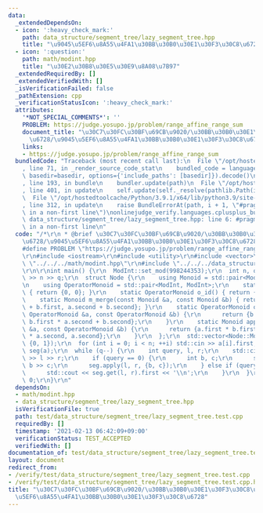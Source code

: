 ```yaml
---
data:
  _extendedDependsOn:
  - icon: ':heavy_check_mark:'
    path: data_structure/segment_tree/lazy_segment_tree.hpp
    title: "\u9045\u5EF6\u8A55\u4FA1\u30BB\u30B0\u30E1\u30F3\u30C8\u6728"
  - icon: ':question:'
    path: math/modint.hpp
    title: "\u30E2\u30B8\u30E5\u30E9\u8A08\u7B97"
  _extendedRequiredBy: []
  _extendedVerifiedWith: []
  _isVerificationFailed: false
  _pathExtension: cpp
  _verificationStatusIcon: ':heavy_check_mark:'
  attributes:
    '*NOT_SPECIAL_COMMENTS*': ''
    PROBLEM: https://judge.yosupo.jp/problem/range_affine_range_sum
    document_title: "\u30C7\u30FC\u30BF\u69CB\u9020/\u30BB\u30B0\u30E1\u30F3\u30C8\
      \u6728/\u9045\u5EF6\u8A55\u4FA1\u30BB\u30B0\u30E1\u30F3\u30C8\u6728"
    links:
    - https://judge.yosupo.jp/problem/range_affine_range_sum
  bundledCode: "Traceback (most recent call last):\n  File \"/opt/hostedtoolcache/Python/3.9.1/x64/lib/python3.9/site-packages/onlinejudge_verify/documentation/build.py\"\
    , line 71, in _render_source_code_stat\n    bundled_code = language.bundle(stat.path,\
    \ basedir=basedir, options={'include_paths': [basedir]}).decode()\n  File \"/opt/hostedtoolcache/Python/3.9.1/x64/lib/python3.9/site-packages/onlinejudge_verify/languages/cplusplus.py\"\
    , line 193, in bundle\n    bundler.update(path)\n  File \"/opt/hostedtoolcache/Python/3.9.1/x64/lib/python3.9/site-packages/onlinejudge_verify/languages/cplusplus_bundle.py\"\
    , line 401, in update\n    self.update(self._resolve(pathlib.Path(included), included_from=path))\n\
    \  File \"/opt/hostedtoolcache/Python/3.9.1/x64/lib/python3.9/site-packages/onlinejudge_verify/languages/cplusplus_bundle.py\"\
    , line 312, in update\n    raise BundleErrorAt(path, i + 1, \"#pragma once found\
    \ in a non-first line\")\nonlinejudge_verify.languages.cplusplus_bundle.BundleErrorAt:\
    \ data_structure/segment_tree/lazy_segment_tree.hpp: line 6: #pragma once found\
    \ in a non-first line\n"
  code: "/*\r\n * @brief \u30C7\u30FC\u30BF\u69CB\u9020/\u30BB\u30B0\u30E1\u30F3\u30C8\
    \u6728/\u9045\u5EF6\u8A55\u4FA1\u30BB\u30B0\u30E1\u30F3\u30C8\u6728\r\n */\r\n\
    #define PROBLEM \"https://judge.yosupo.jp/problem/range_affine_range_sum\"\r\n\
    \r\n#include <iostream>\r\n#include <utility>\r\n#include <vector>\r\n#include\
    \ \"../../../math/modint.hpp\"\r\n#include \"../../../data_structure/segment_tree/lazy_segment_tree.hpp\"\
    \r\n\r\nint main() {\r\n  ModInt::set_mod(998244353);\r\n  int n, q;\r\n  std::cin\
    \ >> n >> q;\r\n  struct Node {\r\n    using Monoid = std::pair<ModInt, int>;\r\
    \n    using OperatorMonoid = std::pair<ModInt, ModInt>;\r\n    static Monoid m_id()\
    \ { return {0, 0}; }\r\n    static OperatorMonoid o_id() { return {1, 0}; }\r\n\
    \    static Monoid m_merge(const Monoid &a, const Monoid &b) { return {a.first\
    \ + b.first, a.second + b.second}; }\r\n    static OperatorMonoid o_merge(const\
    \ OperatorMonoid &a, const OperatorMonoid &b) {\r\n      return {b.first * a.first,\
    \ b.first * a.second + b.second};\r\n    }\r\n    static Monoid apply(const Monoid\
    \ &a, const OperatorMonoid &b) {\r\n      return {a.first * b.first + b.second\
    \ * a.second, a.second};\r\n    }\r\n  };\r\n  std::vector<Node::Monoid> a(n,\
    \ {0, 1});\r\n  for (int i = 0; i < n; ++i) std::cin >> a[i].first;\r\n  LazySegmentTree<Node>\
    \ seg(a);\r\n  while (q--) {\r\n    int query, l, r;\r\n    std::cin >> query\
    \ >> l >> r;\r\n    if (query == 0) {\r\n      int b, c;\r\n      std::cin >>\
    \ b >> c;\r\n      seg.apply(l, r, {b, c});\r\n    } else if (query == 1) {\r\n\
    \      std::cout << seg.get(l, r).first << '\\n';\r\n    }\r\n  }\r\n  return\
    \ 0;\r\n}\r\n"
  dependsOn:
  - math/modint.hpp
  - data_structure/segment_tree/lazy_segment_tree.hpp
  isVerificationFile: true
  path: test/data_structure/segment_tree/lazy_segment_tree.test.cpp
  requiredBy: []
  timestamp: '2021-02-13 06:42:09+09:00'
  verificationStatus: TEST_ACCEPTED
  verifiedWith: []
documentation_of: test/data_structure/segment_tree/lazy_segment_tree.test.cpp
layout: document
redirect_from:
- /verify/test/data_structure/segment_tree/lazy_segment_tree.test.cpp
- /verify/test/data_structure/segment_tree/lazy_segment_tree.test.cpp.html
title: "\u30C7\u30FC\u30BF\u69CB\u9020/\u30BB\u30B0\u30E1\u30F3\u30C8\u6728/\u9045\
  \u5EF6\u8A55\u4FA1\u30BB\u30B0\u30E1\u30F3\u30C8\u6728"
---
```

